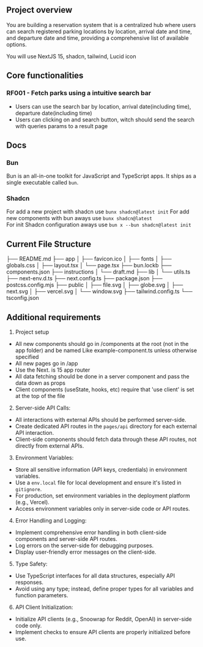 ## Project overview

You are building a reservation system that is a centralized hub where users can search registered parking locations by location, arrival date and time, and departure date and time, providing a comprehensive list of available options.

You will use NextJS 15, shadcn, tailwind, Lucid icon

## Core functionalities

### RF001 - Fetch parks using a intuitive search bar
- Users can use the search bar by location, arrival date(including time), departure date(including time)
- Users can clicking on and search button, witch should send the search with queries params to a result page

## Docs

### Bun

Bun is an all-in-one toolkit for JavaScript and TypeScript apps. It ships as a single executable called `bun`.

### Shadcn
For add a new project with shadcn use `bunx shadcn@latest init` 
For add new components with bun aways use `bunx shadcn@latest`  
For init Shadcn configuration aways use `bun x --bun shadcn@latest init`


## Current File Structure

├── README.md
├── app
│   ├── favicon.ico
│   ├── fonts
│   ├── globals.css
│   ├── layout.tsx
│   └── page.tsx
├── bun.lockb
├── components.json
├── instructions
│   └── draft.md
├── lib
│   └── utils.ts
├── next-env.d.ts
├── next.config.ts
├── package.json
├── postcss.config.mjs
├── public
│   ├── file.svg
│   ├── globe.svg
│   ├── next.svg
│   ├── vercel.svg
│   └── window.svg
├── tailwind.config.ts
└── tsconfig.json

## Additional requirements

1. Project setup

- All new components should go in /components at the root (not in the app folder) and be named Like example-component.ts unless otherwise specified
- All new pages go in /app
- Use the Next. is 15 app router
- All data fetching should be done in a server component and pass the data down as props
- Client components (useState, hooks, etc) require that 'use client' is set at the top of the file

2. Server-side API Calls:

- All interactions with external APIs should be performed server-side.
- Create dedicated API routes in the `pages/api` directory for each external API interaction.
- Client-side components should fetch data through these API routes, not directly from external APIs.

3. Environment Variables:

- Store all sensitive information (API keys, credentials) in environment variables.
- Use a `env.local` file for local development and ensure it's listed in `gitignore`.
- For production, set environment variables in the deployment platform (e.g., Vercel).
- Access environment variables only in server-side code or API routes.

4. Error Handling and Logging:

- Implement comprehensive error handling in both client-side components and server-side API routes.
- Log errors on the server-side for debugging purposes.
- Display user-friendly error messages on the client-side.

5. Type Safety:

- Use TypeScript interfaces for all data structures, especially API responses.
- Avoid using any type; instead, define proper types for all variables and function parameters.

6. API Client Initialization:

- Initialize API clients (e.g., Snoowrap for Reddit, OpenAI) in server-side code only.
- Implement checks to ensure API clients are properly initialized before use.